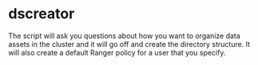 # dscreator
The script will ask you questions about how you want to organize data assets in the cluster and it will go off and create the directory structure.  It will also create a default Ranger policy for a user that you specify.

